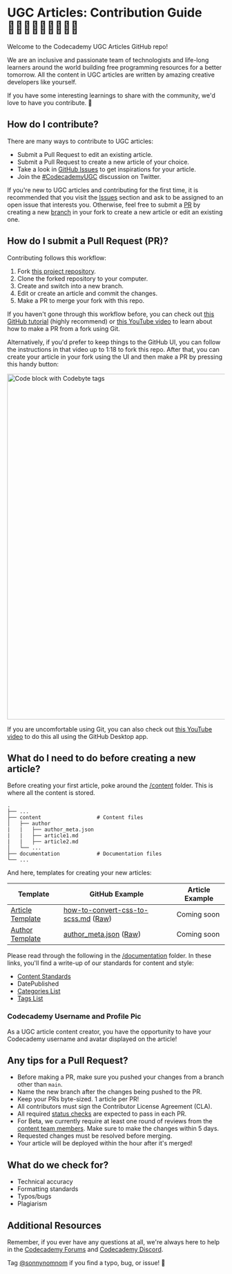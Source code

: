 # UGC Articles: Contribution Guide 👩🏻‍💻👨🏾‍💻👩🏼‍💻

Welcome to the Codecademy UGC Articles GitHub repo!

We are an inclusive and passionate team of technologists and life-long learners around the world building free programming resources for a better tomorrow. All the content in UGC articles are written by amazing creative developers like yourself.

If you have some interesting learnings to share with the community, we'd love to have you contribute. 💖

## How do I contribute?

There are many ways to contribute to UGC articles:

- Submit a Pull Request to edit an existing article.
- Submit a Pull Request to create a new article of your choice.
- Take a look in [GitHub Issues](https://github.com/Codecademy/docs/issues) to get inspirations for your article.
- Join the [#CodecademyUGC](https://twitter.com/search?q=%23CodecademyUGC&src=typed_query&f=live) discussion on Twitter.

If you're new to UGC articles and contributing for the first time, it is recommended that you visit the [Issues](https://github.com/Codecademy/docs/issues) section and ask to be assigned to an open issue that interests you. Otherwise, feel free to submit a [PR](https://www.codecademy.com/resources/docs/git/pull-requests) by creating a new [branch](https://www.codecademy.com/resources/docs/general/git/branch) in your fork to create a new article or edit an existing one.

## How do I submit a Pull Request (PR)?

Contributing follows this workflow:

1. Fork [this project repository](https://github.com/codecademy/docs).
2. Clone the forked repository to your computer.
3. Create and switch into a new branch.
4. Edit or create an article and commit the changes.
5. Make a PR to merge your fork with this repo.

If you haven't gone through this workflow before, you can check out [this GitHub tutorial](https://github.com/firstcontributions/first-contributions#readme) (highly recommend) or [this YouTube video](https://www.youtube.com/watch?v=rgbCcBNZcdQ) to learn about how to make a PR from a fork using Git.

Alternatively, if you'd prefer to keep things to the GitHub UI, you can follow the instructions in that video up to 1:18 to fork this repo. After that, you can create your article in your fork using the UI and then make a PR by pressing this handy button:<br>

<img src="https://github.com/Codecademy/docs/blob/main/media/pull-request-ui.png" alt="Code block with Codebyte tags" width="800"/>

If you are uncomfortable using Git, you can also check out [this YouTube video](https://youtu.be/RPagOAUx2SQ) to do this all using the GitHub Desktop app.

## What do I need to do before creating a new article?

Before creating your first article, poke around the [/content](https://github.com/Codecademy/ugc/tree/main/content) folder. This is where all the content is stored.

```
.
├── ...
├── content                  # Content files
│   ├── author
|   |   ├── author_meta.json 
|   |   ├── article1.md      
|   |   ├── article2.md
│   └── ...
├── documentation            # Documentation files
└── ...
```

And here, templates for creating your new articles:

| Template                                                                                                 | GitHub Example                                                                                                                                                                                                                      | Article Example                                                            |
| -------------------------------------------------------------------------------------------------------- | ----------------------------------------------------------------------------------------------------------------------------------------------------------------------------------------------------------------------------------- | ----------------------------------------------------------------------- |
| [Article Template](https://github.com/Codecademy/ugc/blob/main/content/authorA/mock-article-1.md)           | [how-to-convert-css-to-scss.md](https://github.com/Codecademy/ugc/blob/main/content/kyrathompson/how-to-convert-css-to-scss.md) ([Raw](https://raw.githubusercontent.com/Codecademy/ugc/main/content/kyrathompson/how-to-convert-css-to-scss.md))                              | Coming soon         |
| [Author Template](https://github.com/Codecademy/ugc/blob/main/content/authorA/author_meta.json) | [author_meta.json](https://github.com/Codecademy/ugc/blob/main/content/kyrathompson/author_meta.json) ([Raw](https://raw.githubusercontent.com/Codecademy/ugc/main/content/kyrathompson/author_meta.json)) | Coming soon |

Please read through the following in the [/documentation](https://github.com/Codecademy/docs/tree/main/documentation) folder. In these links, you'll find a write-up of our standards for content and style:

- [Content Standards](https://github.com/Codecademy/docs/blob/main/documentation/content-standards.md)
- DatePublished
- [Categories List](https://github.com/Codecademy/ugc/blob/main/documentation/categories.md)
- [Tags List](https://github.com/Codecademy/ugc/blob/main/documentation/tags.md)


### Codecademy Username and Profile Pic

As a UGC article content creator, you have the opportunity to have your Codecademy username and avatar displayed on the article!

## Any tips for a Pull Request?

- Before making a PR, make sure you pushed your changes from a branch other than `main`.
- Name the new branch after the changes being pushed to the PR.
- Keep your PRs byte-sized. 1 article per PR!
- All contributors must sign the Contributor License Agreement (CLA).
- All required [status checks](https://docs.github.com/en/github/collaborating-with-pull-requests/collaborating-on-repositories-with-code-quality-features/about-status-checks) are expected to pass in each PR.
- For Beta, we currently require at least one round of reviews from the [content team members](https://github.com/codecademy/docs#-content-team). Make sure to make the changes within 5 days.
- Requested changes must be resolved before merging.
- Your article will be deployed within the hour after it's merged!

## What do we check for?

- Technical accuracy
- Formatting standards
- Typos/bugs
- Plagiarism

## Additional Resources

Remember, if you ever have any questions at all, we're always here to help in the [Codecademy Forums](https://discuss.codecademy.com/) and [Codecademy Discord](https://discord.com/invite/codecademy).

Tag [@sonnynomnom](https://twitter.com/sonnynomnom) if you find a typo, bug, or issue! 🖖
